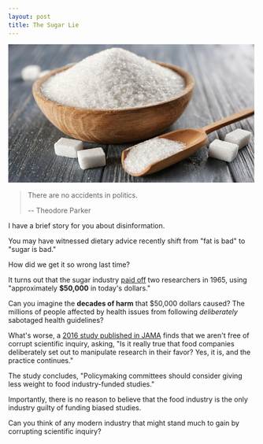 ```yaml
---
layout: post
title: The Sugar Lie
---
```


<center> 
<center> </center>
</center>
<img src="../images/2020/09/covid-1984/WhiteSugar.jpg" width="500"/> 

> There are no accidents in politics.
>  
> -- Theodore Parker

I have a brief story for you about disinformation.

You may have witnessed dietary advice recently shift from "fat is bad" to "sugar is bad."

How did we get it so wrong last time?

It turns out that the sugar industry [paid off][50] two researchers in 1965, using "approximately **$50,000** in today's dollars."

Can you imagine the **decades of harm** that $50,000 dollars caused? The millions of people affected by health issues from following *deliberately* sabotaged health guidelines?

What's worse, a [2016 study published in JAMA][51] finds that we aren't free of corrupt scientific inquiry, asking, "Is it really true that food companies deliberately set out to manipulate research in their favor? Yes, it is, and the practice continues."

The study concludes, "Policymaking committees should consider giving less weight to food industry-funded studies." 

Importantly, there is no reason to believe that the food industry is the only industry guilty of funding biased studies. 

Can you think of any modern industry that might stand much to gain by corrupting scientific inquiry?

[50]: https://jamanetwork.com/journals/jamainternalmedicine/article-abstract/2548255 "Sugar Industry and Coronary Heart Disease Research: A Historical Analysis of Internal Industry Documents"
[51]: https://jamanetwork.com/journals/jamainternalmedicine/article-abstract/2548251 "Food Industry Funding of Nutrition Research: The Relevance of History for Current Debates"
